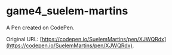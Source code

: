 # game4_suelem-martins

A Pen created on CodePen.

Original URL: [https://codepen.io/SuelemMartins/pen/XJWQRdx](https://codepen.io/SuelemMartins/pen/XJWQRdx).

